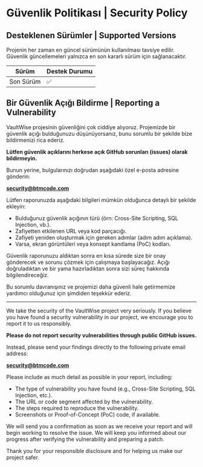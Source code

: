 # Güvenlik Politikası | Security Policy

## Desteklenen Sürümler | Supported Versions

Projenin her zaman en güncel sürümünün kullanılması tavsiye edilir. Güvenlik güncellemeleri yalnızca en son kararlı sürüm için sağlanacaktır.

| Sürüm | Destek Durumu |
| ------- | ------------------ |
| Son Sürüm | ✅                 |


## Bir Güvenlik Açığı Bildirme | Reporting a Vulnerability

VaultWise projesinin güvenliğini çok ciddiye alıyoruz. Projemizde bir güvenlik açığı bulduğunuzu düşünüyorsanız, bunu sorumlu bir şekilde bize bildirmenizi rica ederiz.

**Lütfen güvenlik açıklarını herkese açık GitHub sorunları (issues) olarak bildirmeyin.**

Bunun yerine, bulgularınızı doğrudan aşağıdaki özel e-posta adresine gönderin:

**security@btmcode.com**

Lütfen raporunuzda aşağıdaki bilgileri mümkün olduğunca detaylı bir şekilde ekleyin:

- Bulduğunuz güvenlik açığının türü (örn: Cross-Site Scripting, SQL Injection, vb.).
- Zafiyetten etkilenen URL veya kod parçacığı.
- Zafiyeti yeniden oluşturmak için gereken adımlar (adım adım açıklama).
- Varsa, ekran görüntüleri veya konsept kanıtlama (PoC) kodları.

Güvenlik raporunuzu aldıktan sonra en kısa sürede size bir onay gönderecek ve sorunu çözmek için çalışmaya başlayacağız. Açığı doğruladıktan ve bir yama hazırladıktan sonra sizi süreç hakkında bilgilendireceğiz.

Bu sorumlu davranışınız ve projemizi daha güvenli hale getirmemize yardımcı olduğunuz için şimdiden teşekkür ederiz.

---

We take the security of the VaultWise project very seriously. If you believe you have found a security vulnerability in our project, we encourage you to report it to us responsibly.

**Please do not report security vulnerabilities through public GitHub issues.**

Instead, please send your findings directly to the following private email address:

**security@btmcode.com**

Please include as much detail as possible in your report, including:

- The type of vulnerability you have found (e.g., Cross-Site Scripting, SQL Injection, etc.).
- The URL or code segment affected by the vulnerability.
- The steps required to reproduce the vulnerability.
- Screenshots or Proof-of-Concept (PoC) code, if available.

We will send you a confirmation as soon as we receive your report and will begin working to resolve the issue. We will keep you informed about our progress after verifying the vulnerability and preparing a patch.

Thank you for your responsible disclosure and for helping us make our project safer.
